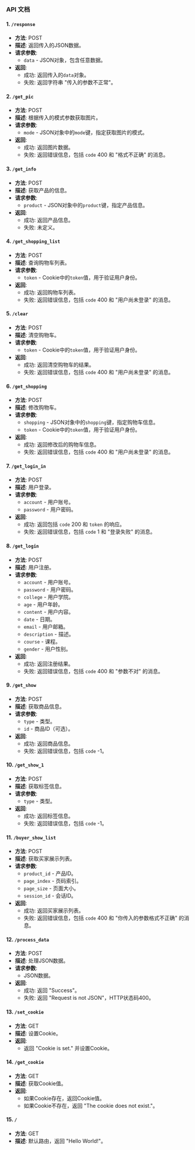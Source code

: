 ### API 文档
#### 1. `/response`
- **方法**: POST
- **描述**: 返回传入的JSON数据。
- **请求参数**: 
  - `data` - JSON对象，包含任意数据。
- **返回**: 
  - 成功: 返回传入的`data`对象。
  - 失败: 返回字符串 "传入的参数不正常"。
#### 2. `/get_pic`
- **方法**: POST
- **描述**: 根据传入的模式参数获取图片。
- **请求参数**: 
  - `mode` - JSON对象中的`mode`键，指定获取图片的模式。
- **返回**: 
  - 成功: 返回图片数据。
  - 失败: 返回错误信息，包括 `code` 400 和 "格式不正确" 的消息。
#### 3. `/get_info`
- **方法**: POST
- **描述**: 获取产品的信息。
- **请求参数**: 
  - `product` - JSON对象中的`product`键，指定产品信息。
- **返回**: 
  - 成功: 返回产品信息。
  - 失败: 未定义。
#### 4. `/get_shopping_list`
- **方法**: POST
- **描述**: 查询购物车列表。
- **请求参数**: 
  - `token` - Cookie中的`token`值，用于验证用户身份。
- **返回**: 
  - 成功: 返回购物车列表。
  - 失败: 返回错误信息，包括 `code` 400 和 "用户尚未登录" 的消息。
#### 5. `/clear`
- **方法**: POST
- **描述**: 清空购物车。
- **请求参数**: 
  - `token` - Cookie中的`token`值，用于验证用户身份。
- **返回**: 
  - 成功: 返回清空购物车的结果。
  - 失败: 返回错误信息，包括 `code` 400 和 "用户尚未登录" 的消息。
#### 6. `/get_shopping`
- **方法**: POST
- **描述**: 修改购物车。
- **请求参数**: 
  - `shopping` - JSON对象中的`shopping`键，指定购物车信息。
  - `token` - Cookie中的`token`值，用于验证用户身份。
- **返回**: 
  - 成功: 返回修改后的购物车信息。
  - 失败: 返回错误信息，包括 `code` 400 和 "用户尚未登录" 的消息。
#### 7. `/get_login_in`
- **方法**: POST
- **描述**: 用户登录。
- **请求参数**: 
  - `account` - 用户账号。
  - `password` - 用户密码。
- **返回**: 
  - 成功: 返回包括 `code` 200 和 `token` 的响应。
  - 失败: 返回错误信息，包括 `code` 1 和 "登录失败" 的消息。
#### 8. `/get_login`
- **方法**: POST
- **描述**: 用户注册。
- **请求参数**: 
  - `account` - 用户账号。
  - `password` - 用户密码。
  - `college` - 用户学院。
  - `age` - 用户年龄。
  - `content` - 用户内容。
  - `date` - 日期。
  - `email` - 用户邮箱。
  - `description` - 描述。
  - `course` - 课程。
  - `gender` - 用户性别。
- **返回**: 
  - 成功: 返回注册结果。
  - 失败: 返回错误信息，包括 `code` 400 和 "参数不对" 的消息。
#### 9. `/get_show`
- **方法**: POST
- **描述**: 获取商品信息。
- **请求参数**: 
  - `type` - 类型。
  - `id` - 商品ID（可选）。
- **返回**: 
  - 成功: 返回商品信息。
  - 失败: 返回错误信息，包括 `code` -1。
#### 10. `/get_show_1`
- **方法**: POST
- **描述**: 获取标签信息。
- **请求参数**: 
  - `type` - 类型。
- **返回**: 
  - 成功: 返回标签信息。
  - 失败: 返回错误信息，包括 `code` -1。
#### 11. `/buyer_show_list`
- **方法**: POST
- **描述**: 获取买家展示列表。
- **请求参数**: 
  - `product_id` - 产品ID。
  - `page_index` - 页码索引。
  - `page_size` - 页面大小。
  - `session_id` - 会话ID。
- **返回**: 
  - 成功: 返回买家展示列表。
  - 失败: 返回错误信息，包括 `code` 400 和 "你传入的参数格式不正确" 的消息。
#### 12. `/process_data`
- **方法**: POST
- **描述**: 处理JSON数据。
- **请求参数**: 
  - JSON数据。
- **返回**: 
  - 成功: 返回 "Success"。
  - 失败: 返回 "Request is not JSON"，HTTP状态码400。
#### 13. `/set_cookie`
- **方法**: GET
- **描述**: 设置Cookie。
- **返回**: 
  - 返回 "Cookie is set." 并设置Cookie。
#### 14. `/get_cookie`
- **方法**: GET
- **描述**: 获取Cookie值。
- **返回**: 
  - 如果Cookie存在，返回Cookie值。
  - 如果Cookie不存在，返回 "The cookie does not exist."。
#### 15. `/`
- **方法**: GET
- **描述**: 默认路由，返回 "Hello World!"。
